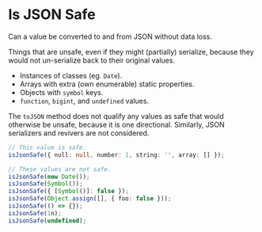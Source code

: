 # Is JSON Safe

Can a value be converted to and from JSON without data loss.

Things that are unsafe, even if they might (partially) serialize, because they would not un-serialize back to their original values.

- Instances of classes (eg. `Date`).
- Arrays with extra (own enumerable) static properties.
- Objects with `symbol` keys.
- `function`, `bigint`, and `undefined` values.

The `toJSON` method does not qualify any values as safe that would otherwise be unsafe, because it is one directional. Similarly, JSON serializers and revivers are not considered.

```ts
// This value is safe.
isJsonSafe({ null: null, number: 1, string: '', array: [] });

// These values are not safe.
isJsonSafe(new Date());
isJsonSafe(Symbol());
isJsonSafe({ [Symbol()]: false });
isJsonSafe(Object.assign([], { foo: false }));
isJsonSafe(() => {});
isJsonSafe(1n);
isJsonSafe(undefined);
```
